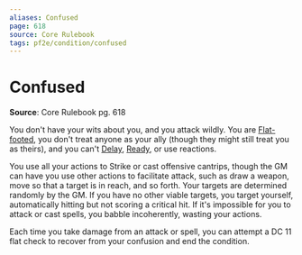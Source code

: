 ```yaml
---
aliases: Confused
page: 618
source: Core Rulebook
tags: pf2e/condition/confused
---
```


# Confused

**Source**: Core Rulebook pg. 618

You don't have your wits about you, and you attack wildly. You are [Flat-footed](Flat-footed.md), you don't treat anyone as your ally (though they might still treat you as theirs), and you can't [Delay](../Rules/Actions/Delay.md), [Ready](../Rules/Actions/Ready.md), or use reactions.

You use all your actions to Strike or cast offensive cantrips, though the GM can have you use other actions to facilitate attack, such as draw a weapon, move so that a target is in reach, and so forth. Your targets are determined randomly by the GM. If you have no other viable targets, you target yourself, automatically hitting but not scoring a critical hit. If it's impossible for you to attack or cast spells, you babble incoherently, wasting your actions.

Each time you take damage from an attack or spell, you can attempt a DC 11 flat check to recover from your confusion and end the condition.
